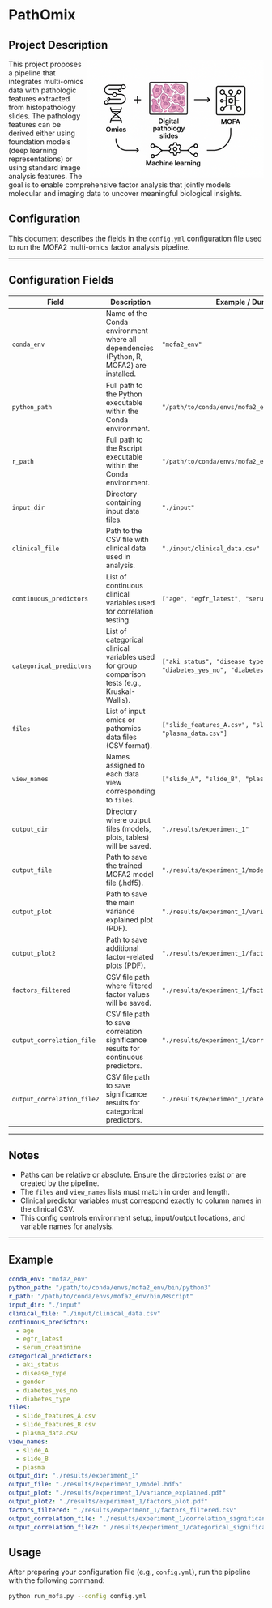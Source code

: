 # PathOmix


    
## Project Description
<img align="right" src="PathOmix.png" width="350px" />

This project proposes a pipeline that integrates multi-omics data with pathologic features extracted from histopathology slides. The pathology features can be derived either using foundation models (deep learning representations) or using standard image analysis features. The goal is to enable comprehensive factor analysis that jointly models molecular and imaging data to uncover meaningful biological insights.




## Configuration

This document describes the fields in the `config.yml` configuration file used to run the MOFA2 multi-omics factor analysis pipeline.

---

## Configuration Fields

| **Field**                 | **Description**                                                                                      | **Example / Dummy Value**                          |
|---------------------------|--------------------------------------------------------------------------------------------------|---------------------------------------------------|
| `conda_env`               | Name of the Conda environment where all dependencies (Python, R, MOFA2) are installed.            | `"mofa2_env"`                                     |
| `python_path`             | Full path to the Python executable within the Conda environment.                                  | `"/path/to/conda/envs/mofa2_env/bin/python3"`    |
| `r_path`                  | Full path to the Rscript executable within the Conda environment.                                 | `"/path/to/conda/envs/mofa2_env/bin/Rscript"`    |
| `input_dir`               | Directory containing input data files.                                                           | `"./input"`                                       |
| `clinical_file`           | Path to the CSV file with clinical data used in analysis.                                         | `"./input/clinical_data.csv"`                      |
| `continuous_predictors`   | List of continuous clinical variables used for correlation testing.                               | `["age", "egfr_latest", "serum_creatinine"]`      |
| `categorical_predictors`  | List of categorical clinical variables used for group comparison tests (e.g., Kruskal-Wallis).    | `["aki_status", "disease_type", "gender", "diabetes_yes_no", "diabetes_type"]` |
| `files`                   | List of input omics or pathomics data files (CSV format).                                        | `["slide_features_A.csv", "slide_features_B.csv", "plasma_data.csv"]`            |
| `view_names`              | Names assigned to each data view corresponding to `files`.                                      | `["slide_A", "slide_B", "plasma"]`                 |
| `output_dir`              | Directory where output files (models, plots, tables) will be saved.                              | `"./results/experiment_1"`                          |
| `output_file`             | Path to save the trained MOFA2 model file (.hdf5).                                               | `"./results/experiment_1/model.hdf5"`               |
| `output_plot`             | Path to save the main variance explained plot (PDF).                                            | `"./results/experiment_1/variance_explained.pdf"`  |
| `output_plot2`            | Path to save additional factor-related plots (PDF).                                             | `"./results/experiment_1/factors_plot.pdf"`        |
| `factors_filtered`        | CSV file path where filtered factor values will be saved.                                       | `"./results/experiment_1/factors_filtered.csv"`    |
| `output_correlation_file` | CSV file path to save correlation significance results for continuous predictors.                | `"./results/experiment_1/correlation_significance.csv"` |
| `output_correlation_file2`| CSV file path to save significance results for categorical predictors.                          | `"./results/experiment_1/categorical_significance.csv"` |

---

## Notes

- Paths can be relative or absolute. Ensure the directories exist or are created by the pipeline.
- The `files` and `view_names` lists must match in order and length.
- Clinical predictor variables must correspond exactly to column names in the clinical CSV.
- This config controls environment setup, input/output locations, and variable names for analysis.

---

## Example

```yaml
conda_env: "mofa2_env"
python_path: "/path/to/conda/envs/mofa2_env/bin/python3"
r_path: "/path/to/conda/envs/mofa2_env/bin/Rscript"
input_dir: "./input"
clinical_file: "./input/clinical_data.csv"
continuous_predictors:
  - age
  - egfr_latest
  - serum_creatinine
categorical_predictors:
  - aki_status
  - disease_type
  - gender
  - diabetes_yes_no
  - diabetes_type
files:
  - slide_features_A.csv
  - slide_features_B.csv
  - plasma_data.csv
view_names:
  - slide_A
  - slide_B
  - plasma
output_dir: "./results/experiment_1"
output_file: "./results/experiment_1/model.hdf5"
output_plot: "./results/experiment_1/variance_explained.pdf"
output_plot2: "./results/experiment_1/factors_plot.pdf"
factors_filtered: "./results/experiment_1/factors_filtered.csv"
output_correlation_file: "./results/experiment_1/correlation_significance.csv"
output_correlation_file2: "./results/experiment_1/categorical_significance.csv"
```

## Usage

After preparing your configuration file (e.g., `config.yml`), run the pipeline with the following command:

```bash
python run_mofa.py --config config.yml
```